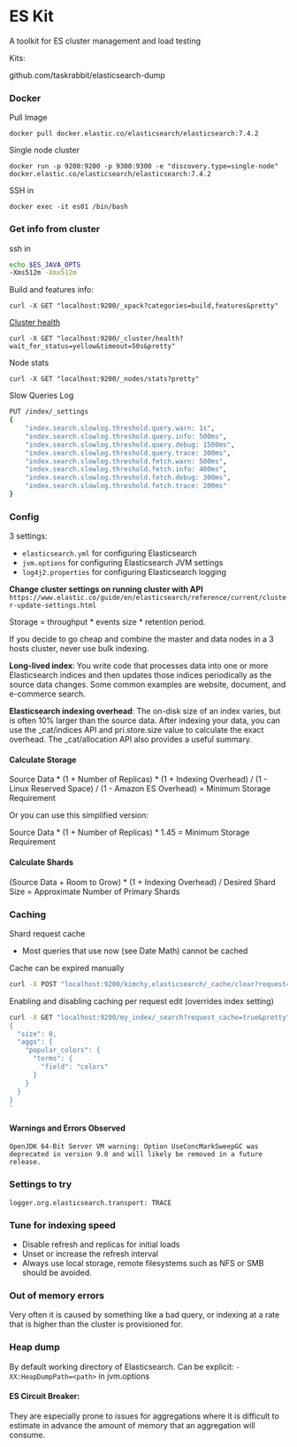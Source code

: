 # ES Kit

A toolkit for ES cluster management and load testing

Kits:

github.com/taskrabbit/elasticsearch-dump


### Docker

Pull Image

`docker pull docker.elastic.co/elasticsearch/elasticsearch:7.4.2`

Single node cluster

`docker run -p 9200:9200 -p 9300:9300 -e "discovery.type=single-node" docker.elastic.co/elasticsearch/elasticsearch:7.4.2`

SSH in

`docker exec -it es01 /bin/bash`


### Get info from cluster

ssh in

```bash
echo $ES_JAVA_OPTS
-Xms512m -Xmx512m
```

Build and features info:

`curl -X GET "localhost:9200/_xpack?categories=build,features&pretty"`

[Cluster health](https://www.elastic.co/guide/en/elasticsearch/reference/current/cluster-health.html)

`curl -X GET "localhost:9200/_cluster/health?wait_for_status=yellow&timeout=50s&pretty"`

Node stats

`curl -X GET "localhost:9200/_nodes/stats?pretty"`

Slow Queries Log

```bash
PUT /index/_settings
{
    "index.search.slowlog.threshold.query.warn: 1s",
    "index.search.slowlog.threshold.query.info: 500ms",
    "index.search.slowlog.threshold.query.debug: 1500ms",
    "index.search.slowlog.threshold.query.trace: 300ms",
    "index.search.slowlog.threshold.fetch.warn: 500ms",
    "index.search.slowlog.threshold.fetch.info: 400ms",
    "index.search.slowlog.threshold.fetch.debug: 300ms",
    "index.search.slowlog.threshold.fetch.trace: 200ms"
}
```

### Config

3 settings:

- `elasticsearch.yml` for configuring Elasticsearch
- `jvm.options` for configuring Elasticsearch JVM settings
- `log4j2.properties` for configuring Elasticsearch logging

**Change cluster settings on running cluster with API**
`https://www.elastic.co/guide/en/elasticsearch/reference/current/cluster-update-settings.html`


Storage = throughput * events size * retention period.

If you decide to go cheap and combine the master and data nodes in a 3 hosts cluster, never use bulk indexing.

**Long-lived index**: You write code that processes data into one or more Elasticsearch indices and then updates those indices periodically as the source data changes. Some common examples are website, document, and e-commerce search.

**Elasticsearch indexing overhead**: The on-disk size of an index varies, but is often 10% larger than the source data. After indexing your data, you can use the _cat/indices API and pri.store.size value to calculate the exact overhead. The _cat/allocation API also provides a useful summary.

#### Calculate Storage

Source Data * (1 + Number of Replicas) * (1 + Indexing Overhead) / (1 - Linux Reserved Space) / (1 - Amazon ES Overhead) = Minimum Storage Requirement

Or you can use this simplified version:

Source Data * (1 + Number of Replicas) * 1.45 = Minimum Storage Requirement

#### Calculate Shards

(Source Data + Room to Grow) * (1 + Indexing Overhead) / Desired Shard Size = Approximate Number of Primary Shards

### Caching

Shard request cache

- Most queries that use now (see Date Math) cannot be cached

Cache can be expired manually

```bash
curl -X POST "localhost:9200/kimchy,elasticsearch/_cache/clear?request=true&pretty"
```


Enabling and disabling caching per request edit (overrides index setting)

```bash
curl -X GET "localhost:9200/my_index/_search?request_cache=true&pretty" -H 'Content-Type: application/json' -d'
{
  "size": 0,
  "aggs": {
    "popular_colors": {
      "terms": {
        "field": "colors"
      }
    }
  }
}
'
```

#### Warnings and Errors Observed

`OpenJDK 64-Bit Server VM warning: Option UseConcMarkSweepGC was deprecated in version 9.0 and will likely be removed in a future release.`

### Settings to try

`logger.org.elasticsearch.transport: TRACE`

### Tune for indexing speed
- Disable refresh and replicas for initial loads
- Unset or increase the refresh interval
- Always use local storage, remote filesystems such as NFS or SMB should be avoided.

### Out of memory errors

Very often it is caused by something like a bad query, or indexing at a rate that is higher than the cluster is provisioned for.

### Heap dump

By default working directory of Elasticsearch. Can be explicit: `-XX:HeapDumpPath=<path>` in jvm.options

#### ES Circuit Breaker:

They are especially prone to issues for aggregations where it is difficult to estimate in advance the amount of memory that an aggregation will consume.

